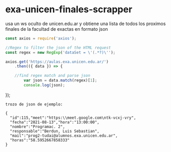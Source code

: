 # exa-unicen-finales-scrapper
usa un ws oculto de unicen.edu.ar y obtiene una lista de todos los proximos finales de la facultad de exactas en formato json

```JavaScript
const axios = require('axios'); 

//Regex to filter the json of the HTML request
const regex = new RegExp('dataSet = \'(.*?)\'');

axios.get('https://aulas.exa.unicen.edu.ar/') 
	.then(({ data }) => {

    //find regex match and parse json
		var json = data.match(regex)[1]; 
		console.log(json);

```

});

```
trozo de json de ejemplo:

{
  "id":115,"meet":"https:\\meet.google.com\ntk-vcxj-vry",
  "fecha":"2021-08-13","hora":"13:00:00",
  "nombre":"Programac. 2",
  "responsable":"Berdun, Luis Sebastian",
  "mail":"prog2-tudai@alumnos.exa.unicen.edu.ar",
  "horas":"58.5952667858333"
}
```
